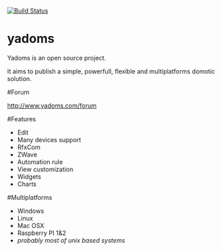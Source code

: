 [![Build Status](https://travis-ci.org/Yadoms/yadoms.svg?branch=master)](https://travis-ci.org/Yadoms/yadoms)

# yadoms
Yadoms is an open source project. 

It aims to publish a simple, powerfull, flexible and multiplatforms domotic solution.

#Forum

http://www.yadoms.com/forum


#Features
* Edit
* Many devices support
* RfxCom
* ZWave
* Automation rule
* View customization
* Widgets
* Charts

#Multiplatforms
* Windows
* Linux
* Mac OSX
* Raspberry PI 1&2
* *probably most of unix based systems*


